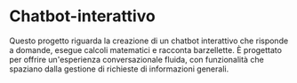 # Chatbot-interattivo
Questo progetto riguarda la creazione di un chatbot interattivo che risponde a domande, esegue calcoli matematici e racconta barzellette. È progettato per offrire un'esperienza conversazionale fluida, con funzionalità che spaziano dalla gestione di richieste di informazioni generali.
